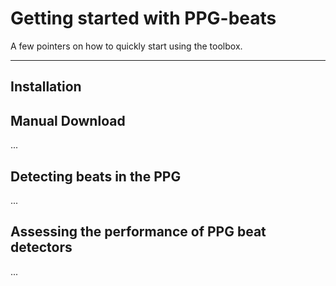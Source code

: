# Getting started with PPG-beats

A few pointers on how to quickly start using the toolbox.

---

## Installation



## Manual Download

...

## Detecting beats in the PPG

...

## Assessing the performance of PPG beat detectors

...

